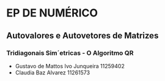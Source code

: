 # EP DE NUMÉRICO
##  Autovalores e Autovetores de Matrizes
### Tridiagonais Sim´etricas - O Algoritmo QR

- Gustavo de Mattos Ivo Junqueira 11259402
- Claudia Baz Alvarez 11261573